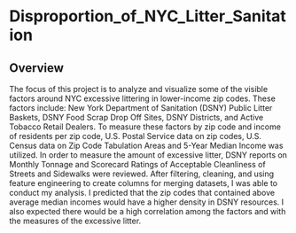# Disproportion_of_NYC_Litter_Sanitation

## Overview 
The focus of this project is to analyze and visualize some of the visible factors around NYC excessive littering in lower-income zip codes. These factors include: New York Department of Sanitation (DSNY) Public Litter Baskets, DSNY Food Scrap Drop Off Sites, DSNY Districts, and Active Tobacco Retail Dealers. To measure these factors by zip code and income of residents per zip code, U.S. Postal Service data on zip codes, U.S. Census data on Zip Code Tabulation Areas and 5-Year Median Income was utilized. In order to measure the amount of excessive litter, DSNY reports on Monthly Tonnage and Scorecard Ratings of Acceptable Cleanliness of Streets and Sidewalks were reviewed. After filtering, cleaning, and using feature engineering to create columns for merging datasets, I was able to conduct my analysis. I predicted that the zip codes that contained above average median incomes would have a higher density in DSNY resources. I also expected there would be a high correlation among the factors and with the measures of the excessive litter.

